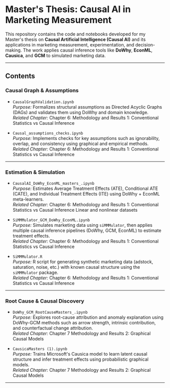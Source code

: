 # Master's Thesis: Causal AI in Marketing Measurement

This repository contains the code and notebooks developed for my Master's thesis on **Causal Artificial Intelligence (Causal AI)** and its applications in marketing measurement, experimentation, and decision-making. The work applies causal inference tools like **DoWhy**, **EconML**, **Causica**, and **GCM** to  simulated marketing data.

---

## Contents

###  Causal Graph & Assumptions

- `CausalGraphValidation.ipynb`  
  *Purpose:* Formalizes structural assumptions as Directed Acyclic Graphs (DAGs) and validates them using DoWhy and domain knowledge.  
  *Related Chapter:* Chapter 6: Methodology and Results 1: Conventional Statistics vs Causal Inference

- `Causal_assumptions_checks.ipynb`  
  *Purpose:* Implements checks for key assumptions such as ignorability, overlap, and consistency using graphical and empirical methods.  
  *Related Chapter:* Chapter 6: Methodology and Results 1: Conventional Statistics vs Causal Inference

---

###  Estimation & Simulation

- `CausalAI_DoWhy_EconML_masters_.ipynb`  
  *Purpose:* Estimates Average Treatment Effects (ATE), Conditional ATE (CATE), and Individual Treatment Effects (ITE) using DoWhy + EconML meta-learners.  
  *Related Chapter:*  Chapter 6: Methodology and Results 1: Conventional Statistics vs Causal Inference
  Linear and nonlinear datasets

- `SiMMMulator_GCM_DoWhy_EconML.ipynb`  
  *Purpose:* Simulates marketing data using `siMMMulator`, then applies multiple causal inference pipelines (DoWhy, GCM, EconML) to estimate treatment effects.  
  *Related Chapter:*  Chapter 6: Methodology and Results 1: Conventional Statistics vs Causal Inference
 

- `SiMMMulator.R`  
  *Purpose:* R script for generating synthetic marketing data (adstock, saturation, noise, etc.) with known causal structure using the `siMMMulator` package.  
  *Related Chapter:*  Chapter 6: Methodology and Results 1: Conventional Statistics vs Causal Inference

---

###  Root Cause & Causal Discovery

- `DoWhy_GCM_RootCauseMasters_.ipynb`  
  *Purpose:* Explores root-cause attribution and anomaly explanation using DoWhy-GCM methods such as arrow strength, intrinsic contribution, and counterfactual change attribution.  
  *Related Chapter:*  Chapter 7  Methodology and Results 2: Graphical Causal Models

- `CausicaMasters (1).ipynb`  
  *Purpose:* Trains Microsoft's Causica model to learn latent causal structure and infer treatment effects using probabilistic graphical models.  
  *Related Chapter:* Chapter 7  Methodology and Results 2: Graphical Causal Models 

---

